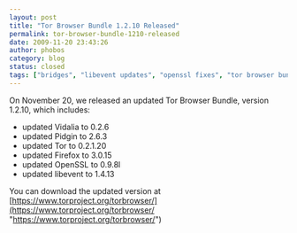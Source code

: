 ```yaml
---
layout: post
title: "Tor Browser Bundle 1.2.10 Released"
permalink: tor-browser-bundle-1210-released
date: 2009-11-20 23:43:26
author: phobos
category: blog
status: closed
tags: ["bridges", "libevent updates", "openssl fixes", "tor browser bundle", "vidalia updates"]
---
```


On November 20, we released an updated Tor Browser Bundle, version 1.2.10, which includes:

-   updated Vidalia to 0.2.6
-   updated Pidgin to 2.6.3
-   updated Tor to 0.2.1.20
-   updated Firefox to 3.0.15
-   updated OpenSSL to 0.9.8l
-   updated libevent to 1.4.13

You can download the updated version at [https://www.torproject.org/torbrowser/](https://www.torproject.org/torbrowser/ "https://www.torproject.org/torbrowser/")
